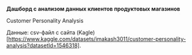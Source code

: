 **Дашборд с анализом данных клиентов продуктовых магазинов**

Customer Personality Analysis

Данные: csv-файл с сайта (Kagle)[https://www.kaggle.com/datasets/imakash3011/customer-personality-analysis?datasetId=1546318].


